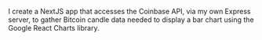 I create a NextJS app that accesses the Coinbase API, via my own Express server, to gather Bitcoin candle data needed to display a bar chart using the Google React Charts library.

